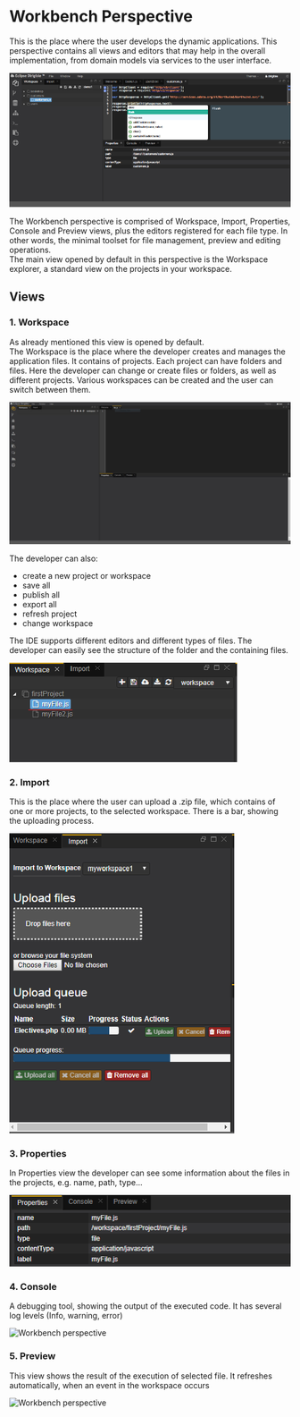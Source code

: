 # Workbench Perspective
 This is the place where the user develops the dynamic applications. This perspective 
contains all views and editors that may help in the overall implementation, from domain models via services to the user interface.

![Workbench perspective](Ide_workbench_perspective.png)

The Workbench perspective is comprised of Workspace, Import, Properties, Console and Preview views, plus the editors registered for each
file type. In other words, the minimal toolset for file management, preview and editing operations.  
The main view opened by default in this perspective is the Workspace explorer, a standard view on the projects in your workspace.

## Views
### 1. Workspace  
As already mentioned this view is opened by default.  
The Workspace is the place where the developer creates and manages the application files. It contains of projects. Each project can have folders
and files. Here the developer can change or create files or folders, as well as different projects.
Various workspaces can be created and the user can switch between them.
  
![Workbench perspective](Workspace_Overview.jpg)
  
The developer can also:
  - create a new project or workspace
  - save all
  - publish all
  - export all
  - refresh project
  - change workspace
  
The IDE supports different editors and different types of files. The developer can easily see the structure of the folder and the containing
files.
  
 ![Workbench perspective](Structure.png)
  
### 2. Import
This is the place where the user can upload a .zip file, which contains of one or more projects, to the selected workspace. There is a bar,
showing the uploading process.
 
![Workbench perspective](Import_view.png)
 
### 3. Properties
In Properties view the developer can see some information about the files in the projects, e.g. name, path, type...  

![Workbench perspective](Properties_view.png)

### 4. Console  
A debugging tool, showing the output of the executed code. It has several log levels (Info, warning, error)

![Workbench perspective](images/Console_view.png)

### 5. Preview  
This view shows the result of the execution of selected file. It refreshes automatically, when an event in the workspace occurs

![Workbench perspective](images/Preview_view.png)
 
  
